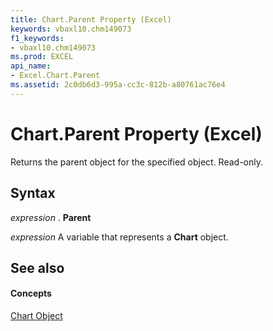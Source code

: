 ```yaml
---
title: Chart.Parent Property (Excel)
keywords: vbaxl10.chm149073
f1_keywords:
- vbaxl10.chm149073
ms.prod: EXCEL
api_name:
- Excel.Chart.Parent
ms.assetid: 2c0db6d3-995a-cc3c-812b-a80761ac76e4
---
```



# Chart.Parent Property (Excel)

Returns the parent object for the specified object. Read-only.


## Syntax

 _expression_ . **Parent**

 _expression_ A variable that represents a **Chart** object.


## See also


#### Concepts


[Chart Object](chart-object-excel.md)

